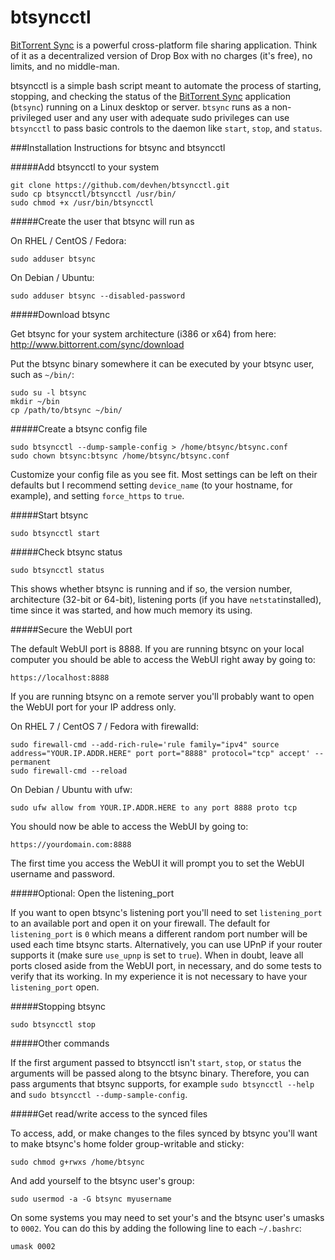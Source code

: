 btsyncctl
===========

[BitTorrent Sync](http://www.bittorrent.com/sync) is a powerful cross-platform file sharing application. Think of it as a decentralized version of Drop Box with no charges (it's free), no limits, and no middle-man.

btsyncctl is a simple bash script meant to automate the process of starting, stopping, and checking the status of the [BitTorrent Sync](http://www.bittorrent.com/sync) application (`btsync`) running on a Linux desktop or server. `btsync` runs as a non-privileged user and any user with adequate sudo privileges can use `btsyncctl` to pass basic controls to the daemon like `start`, `stop`, and `status`.

###Installation Instructions for btsync and btsyncctl


#####Add btsyncctl to your system

    git clone https://github.com/devhen/btsyncctl.git
    sudo cp btsyncctl/btsyncctl /usr/bin/
    sudo chmod +x /usr/bin/btsyncctl


#####Create the user that btsync will run as

On RHEL / CentOS / Fedora:

    sudo adduser btsync

On Debian / Ubuntu:

    sudo adduser btsync --disabled-password


#####Download btsync

Get btsync for your system architecture (i386 or x64) from here: <http://www.bittorrent.com/sync/download>

Put the btsync binary somewhere it can be executed by your btsync user, such as `~/bin/`:

    sudo su -l btsync
    mkdir ~/bin
    cp /path/to/btsync ~/bin/


#####Create a btsync config file

    sudo btsyncctl --dump-sample-config > /home/btsync/btsync.conf
    sudo chown btsync:btsync /home/btsync/btsync.conf
Customize your config file as you see fit. Most settings can be left on their defaults but I recommend setting `device_name` (to your hostname, for example), and setting `force_https` to `true`.

#####Start btsync

    sudo btsyncctl start


#####Check btsync status

    sudo btsyncctl status

This shows whether btsync is running and if so, the version number, architecture (32-bit or 64-bit), listening ports (if you have `netstat`installed), time since it was started, and how much memory its using.


#####Secure the WebUI port


The default WebUI port is 8888. If you are running btsync on your local computer you should be able to access the WebUI right away by going to:

    https://localhost:8888

If you are running btsync on a remote server you'll probably want to open the WebUI port for your IP address only.

On RHEL 7 / CentOS 7 / Fedora with firewalld:

    sudo firewall-cmd --add-rich-rule='rule family="ipv4" source address="YOUR.IP.ADDR.HERE" port port="8888" protocol="tcp" accept' --permanent
    sudo firewall-cmd --reload

On Debian / Ubuntu with ufw:

    sudo ufw allow from YOUR.IP.ADDR.HERE to any port 8888 proto tcp

You should now be able to access the WebUI by going to:

    https://yourdomain.com:8888

The first time you access the WebUI it will prompt you to set the WebUI username and password.


#####Optional: Open the listening_port


If you want to open btsync's listening port you'll need to set `listening_port` to an available port and open it on your firewall. The default for `listening_port` is `0` which means a different random port number will be used each time btsync starts. Alternatively, you can use UPnP if your router supports it (make sure `use_upnp` is set to `true`). When in doubt, leave all ports closed aside from the WebUI port, in necessary, and do some tests to verify that its working. In my experience it is not necessary to have your `listening_port` open.


#####Stopping btsync

    sudo btsyncctl stop


#####Other commands

If the first argument passed to btsyncctl isn't `start`, `stop`, or `status` the arguments will be passed along to the btsync binary. Therefore, you can pass arguments that btsync supports, for example `sudo btsyncctl --help` and `sudo btsyncctl --dump-sample-config`.


#####Get read/write access to the synced files


To access, add, or make changes to the files synced by btsync you'll want to make btsync's home folder group-writable and sticky:

    sudo chmod g+rwxs /home/btsync

And add yourself to the btsync user's group:

    sudo usermod -a -G btsync myusername

On some systems you may need to set your's and the btsync user's umasks to `0002`. You can do this by adding the following line to each `~/.bashrc`:

    umask 0002